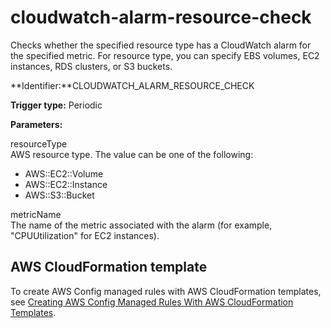 # cloudwatch\-alarm\-resource\-check<a name="cloudwatch-alarm-resource-check"></a>

Checks whether the specified resource type has a CloudWatch alarm for the specified metric\. For resource type, you can specify EBS volumes, EC2 instances, RDS clusters, or S3 buckets\.

**Identifier:**CLOUDWATCH\_ALARM\_RESOURCE\_CHECK

**Trigger type:** Periodic

**Parameters:**

resourceType  
AWS resource type\. The value can be one of the following:  
+ AWS::EC2::Volume
+ AWS::EC2::Instance
+ AWS::S3::Bucket

metricName  
The name of the metric associated with the alarm \(for example, "CPUUtilization" for EC2 instances\)\.

## AWS CloudFormation template<a name="w4aac13c29c17c69c13"></a>

To create AWS Config managed rules with AWS CloudFormation templates, see [Creating AWS Config Managed Rules With AWS CloudFormation Templates](aws-config-managed-rules-cloudformation-templates.md)\.